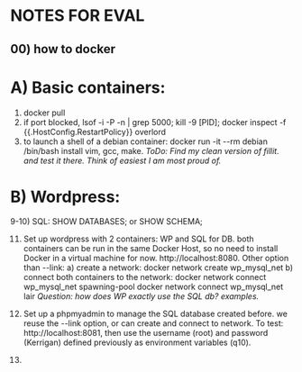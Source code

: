 # NOTES FOR EVAL

## 00) how to docker

# A) Basic containers:
1) docker pull
3) if port blocked, lsof -i -P -n | grep 5000; kill -9 [PID]; 
 docker inspect -f {{.HostConfig.RestartPolicy}} overlord
6) to launch a shell of a debian container: docker run -it --rm debian /bin/bash
install vim, gcc, make.
*ToDo: Find my clean version of fillit. and test it there. Think of easiest I am most proud of.*

# B) Wordpress:
9-10) SQL: SHOW DATABASES; or SHOW SCHEMA;

11) Set up wordpress with 2 containers: WP and SQL for DB.
both containers can be run in the same Docker Host, so no need to install Docker in a virtual machine for now. http://localhost:8080.
Other option than --link: 
a) create a network: docker network create wp_mysql_net
b) connect both containers to the network: 
docker network connect wp_mysql_net spawning-pool
docker network connect wp_mysql_net lair
*Question: how does WP exactly use the SQL db? examples.*

12) Set up a phpmyadmin to manage the SQL database created before.
we reuse the --link option, or can create and connect to network.
To test: http://localhost:8081, then use the username (root) and password (Kerrigan) defined previously as environment variables (q10).

13) 
